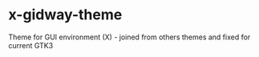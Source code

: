 # x-gidway-theme
Theme for GUI environment (X) - joined from others themes and fixed for current GTK3
